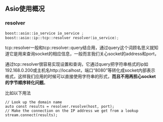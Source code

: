 ## Asio使用概况



### resolver

```cpp
boost::asio::io_service io_service ;
boost::asio::ip::tcp::resolver resolver(io_service);
```

tcp::resolver一般和tcp::resolver::query结合用，通过query这个词顾名思义就知道它是用来查询socket的相应信息，一般而言我们关心socket的address和port，

通过tcp::resolver很容易实现设置和查询，它通过query把字符串格式的ip如192.168.0.200或主机名http://localhost，端口“8080”等转化成socket内部表示格式，这样我们应用的时候可以直接使用字符串的形式，**而且不用再担心socket的字节顺序转化问题**。



比如以下用法

```
// Look up the domain name
auto const results = resolver.resolve(host, port);
// Make the connection on the IP address we get from a lookup
stream.connect(results);
```

